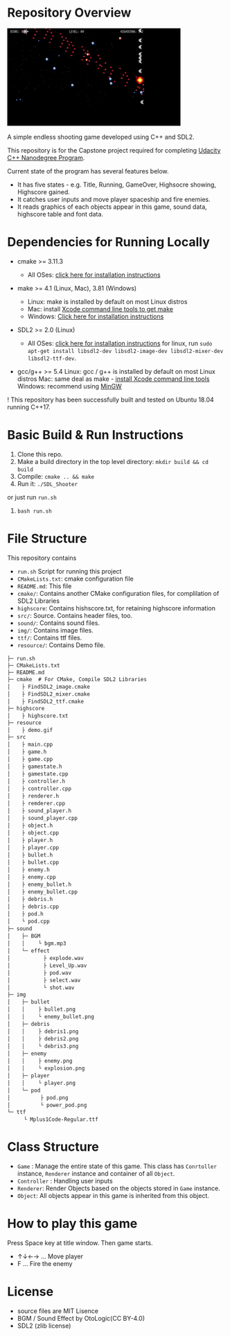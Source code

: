 
# Repository Overview
<img src="resource/demo.gif" width="400">

A simple endless shooting game developed using C++ and SDL2.

This repository is for the Capstone project required for completing [Udacity C++ Nanodegree Program](https://www.udacity.com/course/c-plus-plus-nanodegree--nd213). 

Current state of the program has several features below.

- It has five states - e.g. Title, Running, GameOver, Highsocre showing, Highscore gained.
- It catches user inputs and move player spaceship and fire enemies.
- It reads graphics of each objects appear in this game, sound data, highscore table and font data.

# Dependencies for Running Locally 

- cmake >= 3.11.3
  - All OSes: [click here for installation instructions](https://cmake.org/install/)

- make >= 4.1 (Linux, Mac), 3.81 (Windows)
  - Linux: make is installed by default on most Linux distros
  - Mac: install [Xcode command line tools to get make](https://developer.apple.com/xcode/features/)
  - Windows: [Click here for installation instructions](http://gnuwin32.sourceforge.net/packages/make.htm)

- SDL2 >= 2.0 (Linux)
  - All OSes: [click here for installation instructions](https://wiki.libsdl.org/Installation)
    for linux, run `sudo apt-get install libsdl2-dev libsdl2-image-dev libsdl2-mixer-dev libsdl2-ttf-dev`.

- gcc/g++ >= 5.4
    Linux: gcc / g++ is installed by default on most Linux distros
    Mac: same deal as make - [install Xcode command line tools](https://developer.apple.com/xcode/features/)
    Windows: recommend using [MinGW](https://www.mingw-w64.org/)

! This repository has been successfully built and tested on Ubuntu 18.04 running C++17.

# Basic Build & Run Instructions

1. Clone this repo.
2. Make a build directory in the top level directory: `mkdir build && cd build`
3. Compile: `cmake .. && make`
4. Run it: `./SDL_Shooter`

or just run `run.sh`

1. `bash run.sh`


# File Structure

This repository contains

- `run.sh` Script for running this project
- `CMakeLists.txt`: cmake configuration file
- `README.md`: This file
- `cmake/`: Contains another CMake configuration files, for complilation of SDL2 Libraries
- `highscore`: Contains hishscore.txt, for retaining highscore information
- `src/`: Source. Contains header files, too.
- `sound/`: Contains sound files.
- `img/`: Contains image files.
- `ttf/`: Contains ttf files.
- `resource/`: Contains Demo file.

```
├─ run.sh
├─ CMakeLists.txt
├─ README.md
├─ cmake  # For CMake, Compile SDL2 Libraries
│　  ├ FindSDL2_image.cmake
│　  ├ FindSDL2_mixer.cmake
│　  ├ FindSDL2_ttf.cmake
├─ highscore
│　  ├ highscore.txt
├─ resource
│　  ├ demo.gif
├─ src
│　  ├ main.cpp
│　  ├ game.h
│　  ├ game.cpp
│　  ├ gamestate.h
│　  ├ gamestate.cpp
│　  ├ controller.h
│　  ├ controller.cpp
│　  ├ renderer.h
│　  ├ remderer.cpp
│　  ├ sound_player.h
│　  ├ sound_player.cpp
│　  ├ object.h
│　  ├ object.cpp
│　  ├ player.h
│　  ├ player.cpp
│　  ├ bullet.h
│　  ├ bullet.cpp
│　  ├ enemy.h
│　  ├ enemy.cpp
│　  ├ enemy_bullet.h
│　  ├ enemy_bullet.cpp
│　  ├ debris.h
│　  ├ debris.cpp
│　  ├ pod.h
│　  └ pod.cpp
├─ sound　   
│　  ├─ BGM
│　  │　　 └ bgm.mp3
│　  └─ effect
│　  　 　　 ├ explode.wav
│　  　 　　 ├ Level_Up.wav
│　  　 　　 ├ pod.wav
│　  　 　　 ├ select.wav
│　  　 　　 └ shot.wav
├─ img
│　  ├─ bullet
│　  │　　 ├ bullet.png
│　  │　　 └ enemy_bullet.png
│　  ├─ debris
│　  │　　 ├ debris1.png
│　  │　　 ├ debris2.png
│　  │　　 └ debris3.png
│　  ├─ enemy
│　  │　　 ├ enemy.png
│　  │　　 └ explosion.png
│　  ├─ player
│　  │　　 └ player.png
│　  └─ pod
│　  　　　 ├ pod.png
│　  　　　 └ power_pod.png
└─ ttf 
　　  └ Mplus1Code-Regular.ttf
```

# Class Structure

- `Game` : Manage the entire state of this game. This class has `Conrtoller` instance, `Renderer` instance and container of all `Object`.
- `Controller` : Handling user inputs
- `Renderer`: Render Objects based on the objects stored in `Game` instance.
- `Object`: All objects appear in this game is inherited from this object.

# How to play this game

Press Space key at title window. Then game starts.

- ↑↓←→ … Move player
- F … Fire the enemy

# License

- source files are MIT Lisence
- BGM / Sound Effect by OtoLogic(CC BY-4.0)
- SDL2 (zlib license)



